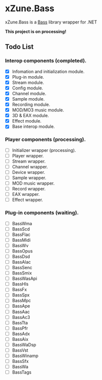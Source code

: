 # xZune.Bass
xZune.Bass is a [Bass](http://www.un4seen.com/bass.html) library wrapper for .NET    
  
**This project is on processing!**

## Todo List  

### Interop components (completed).
- [x] Infomation and initialization module.
- [x] Plug-in module.
- [x] Stream module.
- [x] Config module.
- [x] Channel module.
- [x] Sample module.
- [x] Recording module.
- [x] MOD/MO3 music module.
- [x] 3D & EAX module.
- [x] Effect module.
- [x] Base interop module.

### Player components (processing).
- [ ] Initializer wrapper (processing).
- [ ] Player wrapper.
- [ ] Stream wrapper.
- [ ] Channel wrapper.
- [ ] Device wrapper.
- [ ] Sample wrapper.
- [ ] MOD music wrapper.
- [ ] Record wrapper.
- [ ] EAX wrapper.
- [ ] Effect wrapper.

### Plug-in components (waiting).
- [ ] BassWma
- [ ] BassScd
- [ ] BassFlac
- [ ] BassMidi
- [ ] BassWv
- [ ] BassOpus
- [ ] BassDsd
- [ ] BassAlac
- [ ] BassSenc
- [ ] BassSmix
- [ ] BassWasApi
- [ ] BassHls
- [ ] BassFx
- [ ] BassSpx
- [ ] BassMpc
- [ ] BassApe
- [ ] BassAac
- [ ] BassAc3
- [ ] BassTta
- [ ] BassPfr
- [ ] BassAdx
- [ ] BassAix
- [ ] BassWaDsp
- [ ] BassVst
- [ ] BassWinamp
- [ ] BassSfx
- [ ] BassWa
- [ ] BassTags